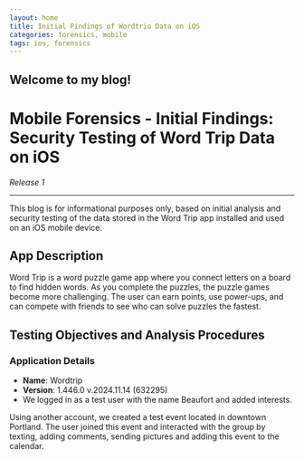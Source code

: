 ```yaml
---
layout: home
title: Initial Findings of Wordtrio Data on iOS
categories: forensics, mobile
tags: ios, forensics
---
```

Welcome to my blog!
---
# Mobile Forensics - Initial Findings: Security Testing of Word Trip Data on iOS
*Release 1*

---
This blog is for informational purposes only, based on initial analysis and security testing of the data stored in the Word Trip app installed and used on an iOS mobile device.

## App Description

Word Trip is a word puzzle game app where you connect letters on a board to find hidden words. As you complete the puzzles, the puzzle games become more challenging. The user can earn points, use power-ups, and can compete with friends to see who can solve puzzles the fastest.

## Testing Objectives and Analysis Procedures

### Application Details
- **Name**: Wordtrip
- **Version**: 1.446.0 v.2024.11.14 (632295)
- We logged in as a test user with the name Beaufort and added interests.

Using another account, we created a test event located in downtown Portland. The user joined this event and interacted with the group by texting, adding comments, sending pictures and adding this event to the calendar.
